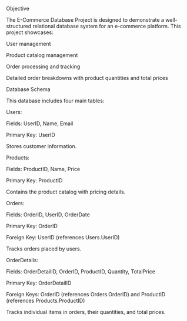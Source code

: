 Objective

The E-Commerce Database Project is designed to demonstrate a well-structured relational database system for an e-commerce platform. This project showcases:

User management

Product catalog management

Order processing and tracking

Detailed order breakdowns with product quantities and total prices

Database Schema

This database includes four main tables:

Users:

Fields: UserID, Name, Email

Primary Key: UserID

Stores customer information.

Products:

Fields: ProductID, Name, Price

Primary Key: ProductID

Contains the product catalog with pricing details.

Orders:

Fields: OrderID, UserID, OrderDate

Primary Key: OrderID

Foreign Key: UserID (references Users.UserID)

Tracks orders placed by users.

OrderDetails:

Fields: OrderDetailID, OrderID, ProductID, Quantity, TotalPrice

Primary Key: OrderDetailID

Foreign Keys: OrderID (references Orders.OrderID) and ProductID (references Products.ProductID)

Tracks individual items in orders, their quantities, and total prices.